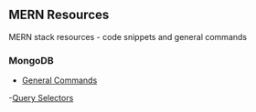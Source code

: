 ## MERN Resources
MERN stack resources - code snippets and general commands

### MongoDB
- [General Commands](MongoDB/Commands.md)


-[Query Selectors](MongoDB/QuerySelectors.md)
